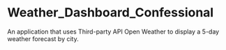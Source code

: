 # Weather_Dashboard_Confessional
An application that uses Third-party API Open Weather to display a 5-day weather forecast by city. 

